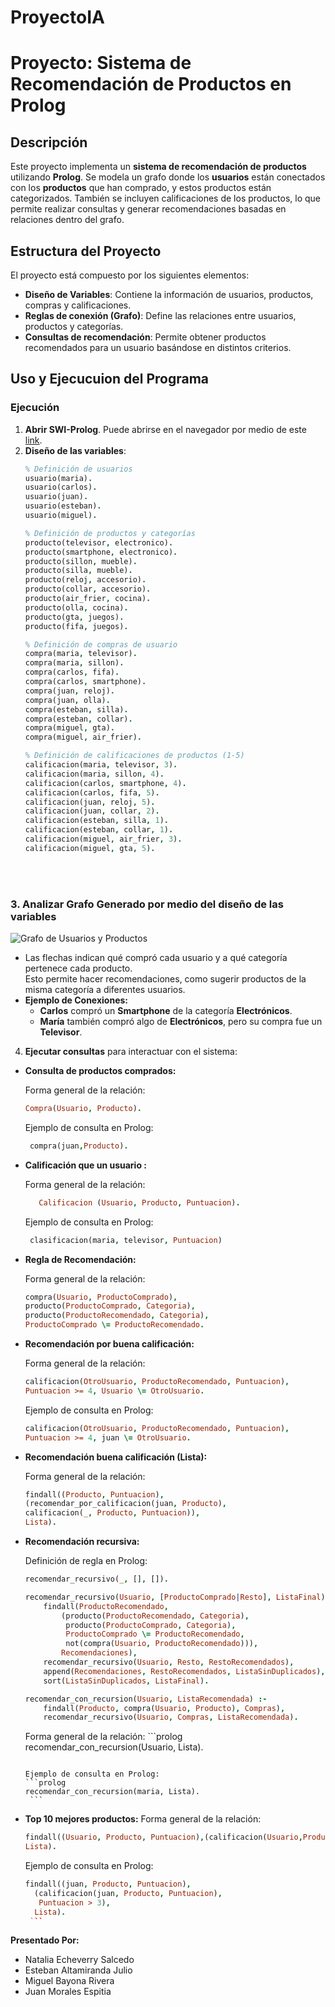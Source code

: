 # ProyectoIA
# Proyecto: Sistema de Recomendación de Productos en Prolog

## Descripción
Este proyecto implementa un **sistema de recomendación de productos** utilizando **Prolog**. Se modela un grafo donde los **usuarios** están conectados con los **productos** que han comprado, y estos productos están categorizados. También se incluyen calificaciones de los productos, lo que permite realizar consultas y generar recomendaciones basadas en relaciones dentro del grafo.

## Estructura del Proyecto
El proyecto está compuesto por los siguientes elementos:

- **Diseño de Variables**: Contiene la información de usuarios, productos, compras y calificaciones.
- **Reglas de conexión (Grafo)**: Define las relaciones entre usuarios, productos y categorías.
- **Consultas de recomendación**: Permite obtener productos recomendados para un usuario basándose en distintos criterios.

## Uso y Ejecucuion del Programa

### Ejecución
1. **Abrir SWI-Prolog**. Puede abrirse en el navegador por medio de este [link](https://swish.swi-prolog.org/).
2. **Diseño de las variables**:
   ```prolog
   % Definición de usuarios
   usuario(maria).
   usuario(carlos).
   usuario(juan).
   usuario(esteban).
   usuario(miguel).

   % Definición de productos y categorías
   producto(televisor, electronico).
   producto(smartphone, electronico).
   producto(sillon, mueble).
   producto(silla, mueble).
   producto(reloj, accesorio).
   producto(collar, accesorio).
   producto(air_frier, cocina).
   producto(olla, cocina).
   producto(gta, juegos).
   producto(fifa, juegos).

   % Definición de compras de usuario
   compra(maria, televisor).
   compra(maria, sillon).
   compra(carlos, fifa).
   compra(carlos, smartphone).
   compra(juan, reloj).
   compra(juan, olla).
   compra(esteban, silla).
   compra(esteban, collar).
   compra(miguel, gta).
   compra(miguel, air_frier).

   % Definición de calificaciones de productos (1-5)
   calificacion(maria, televisor, 3).
   calificacion(maria, sillon, 4).
   calificacion(carlos, smartphone, 4).
   calificacion(carlos, fifa, 5).
   calificacion(juan, reloj, 5).
   calificacion(juan, collar, 2).
   calificacion(esteban, silla, 1).
   calificacion(esteban, collar, 1).
   calificacion(miguel, air_frier, 3).
   calificacion(miguel, gta, 5).

<br><br>

### 3. Analizar Grafo Generado por medio del diseño de las variables

![Grafo de Usuarios y Productos](GrafoProyectoIA.png)

- Las flechas indican qué compró cada usuario y a qué categoría pertenece cada producto.  
  Esto permite hacer recomendaciones, como sugerir productos de la misma categoría a diferentes usuarios.
- **Ejemplo de Conexiones:**  
  - **Carlos** compró un **Smartphone** de la categoría **Electrónicos**.  
  - **María** también compró algo de **Electrónicos**, pero su compra fue un **Televisor**.


4. **Ejecutar consultas** para interactuar con el sistema:
   
 - **Consulta de productos comprados:**

     Forma general de la relación:
     ```prolog
     Compra(Usuario, Producto).
     ```
     Ejemplo de consulta en Prolog:
     ```prolog
      compra(juan,Producto).
     ```
     
 - **Calificación que un usuario :**
  
     Forma general de la relación:
     ```prolog
        Calificacion (Usuario, Producto, Puntuacion).
     ```
      Ejemplo de consulta en Prolog:
     ```prolog
      clasificacion(maria, televisor, Puntuacion)
     ```
  - **Regla de Recomendación:**
  
     Forma general de la relación:
     ```prolog
     compra(Usuario, ProductoComprado), 
     producto(ProductoComprado, Categoria), 
     producto(ProductoRecomendado, Categoria), 
     ProductoComprado \= ProductoRecomendado.
     ```
 - **Recomendación por buena calificación:**

      Forma general de la relación:
     ```prolog
     calificacion(OtroUsuario, ProductoRecomendado, Puntuacion),
     Puntuacion >= 4, Usuario \= OtroUsuario.
     ```
     Ejemplo de consulta en Prolog:
      ```prolog
     calificacion(OtroUsuario, ProductoRecomendado, Puntuacion),
     Puntuacion >= 4, juan \= OtroUsuario.
     ```
 - **Recomendación buena calificación (Lista):**

      Forma general de la relación:
     ```prolog
     findall((Producto, Puntuacion), 
     (recomendar_por_calificacion(juan, Producto), 
     calificacion(_, Producto, Puntuacion)), 
     Lista).
     ```
- **Recomendación recursiva:**
     
     Definición de regla en Prolog:
     ```prolog
     recomendar_recursivo(_, [], []).
   
     recomendar_recursivo(Usuario, [ProductoComprado|Resto], ListaFinal) :-
         findall(ProductoRecomendado,
             (producto(ProductoRecomendado, Categoria),
              producto(ProductoComprado, Categoria),
              ProductoComprado \= ProductoRecomendado,
              not(compra(Usuario, ProductoRecomendado))),
             Recomendaciones),
         recomendar_recursivo(Usuario, Resto, RestoRecomendados),
         append(Recomendaciones, RestoRecomendados, ListaSinDuplicados),
         sort(ListaSinDuplicados, ListaFinal).
   
     recomendar_con_recursion(Usuario, ListaRecomendada) :-
         findall(Producto, compra(Usuario, Producto), Compras),
         recomendar_recursivo(Usuario, Compras, ListaRecomendada).
   ```
   
   Forma general de la relación:
      ```prolog
     recomendar_con_recursion(Usuario, Lista).
     ```
   
     Ejemplo de consulta en Prolog:
     ```prolog
     recomendar_con_recursion(maria, Lista).
      ```

- **Top 10 mejores productos:**
     Forma general de la relación:
     ```prolog
     findall((Usuario, Producto, Puntuacion),(calificacion(Usuario,Producto, Puntuacion), Puntuacion > 3), 
     Lista). 
     ```
   Ejemplo de consulta en Prolog:
     ```prolog
     findall((juan, Producto, Puntuacion), 
       (calificacion(juan, Producto, Puntuacion), 
        Puntuacion > 3), 
       Lista).
      ```


 **Presentado Por:**
- Natalia Echeverry Salcedo
- Esteban Altamiranda Julio
- Miguel Bayona Rivera
- Juan Morales Espitia
